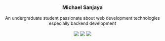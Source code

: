 <h3 align="center">Michael Sanjaya</h3>
  <p align="center">
    An undergraduate student passionate about web development technologies especially backend development
    <br />
    <br />
    <a target="_blank" href="mailto:michael.sanjaya86@gmail.com" ><img src="https://img.shields.io/badge/-Gmail-D14836?style=for-the-badge&logo=Gmail&logoColor=white"></img></a>
    <a target="_blank" href="https://www.instagram.com/michaelsanjaya18/"><img src="https://img.shields.io/badge/instagram-%23E4405F.svg?style=for-the-badge&logo=Instagram&logoColor=white"></img></a>
    <a target="_blank" href="https://www.linkedin.com/in/michael-sanjaya-10395a18b/"><img src="https://img.shields.io/badge/-LinkedIn-0077B5?style=for-the-badge&logo=Linkedin&logoColor=white"></img></a>
  </p>

